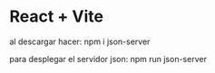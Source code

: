 # React + Vite
al descargar hacer:
npm i json-server 

para desplegar el servidor json:
npm run json-server 